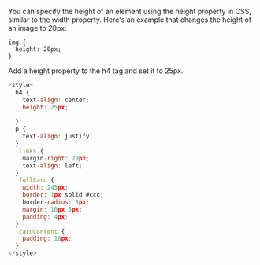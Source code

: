 You can specify the height of an element using the height property in CSS, similar to the width property. Here's an example that changes the height of an image to 20px:
```
img {
  height: 20px;
}
```
Add a height property to the h4 tag and set it to 25px.

```js
<style>
  h4 {
    text-align: center;
    height: 25px;
    
  }
  p {
    text-align: justify;
  }
  .links {
    margin-right: 20px;
    text-align: left;
  }
  .fullCard {
    width: 245px;
    border: 1px solid #ccc;
    border-radius: 5px;
    margin: 10px 5px;
    padding: 4px;
  }
  .cardContent {
    padding: 10px;
  }
</style>
